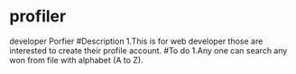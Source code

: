 # profiler
developer Porfier
#Description
1.This is for web developer those are interested to create their profile account.
#To do
1.Any one can search any won from file with alphabet (A to Z).